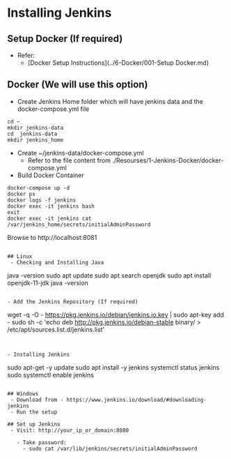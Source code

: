# Installing Jenkins
## Setup Docker (If required)
- Refer:
  - [Docker Setup Instructions](../6-Docker/001-Setup Docker.md)
## Docker (We will use this option)
- Create Jenkins Home folder which will have jenkins data and the docker-compose.yml file
```
cd ~
mkdir jenkins-data
cd  jenkins-data
mkdir jenkins_home
```
- Create ~/jenkins-data/docker-compose.yml
  - Refer to the file content from ./Resourses/1-Jenkins-Docker/docker-compose.yml
- Build Docker Container
```
docker-compose up -d
docker ps
docker logs -f jenkins
docker exec -it jenkins bash
exit
docker exec -it jenkins cat /var/jenkins_home/secrets/initialAdminPassword
```

Browse to http://localhost:8081
```

## Linux
 - Checking and Installing Java
```
java -version
sudo apt update
sudo apt search openjdk
sudo apt install openjdk-11-jdk
java -version
```

- Add the Jenkins Repository (If required)
```
wget -q -O - https://pkg.jenkins.io/debian/jenkins.io.key | sudo apt-key add -
sudo sh -c 'echo deb http://pkg.jenkins.io/debian-stable binary/ > /etc/apt/sources.list.d/jenkins.list'
```


- Installing Jenkins
```
sudo apt-get -y update
sudo apt install -y jenkins
systemctl status jenkins
sudo systemctl enable jenkins
```

## Windows
 - Download from - https://www.jenkins.io/download/#downloading-jenkins
 - Run the setup

## Set up Jenkins
 - Visit: http://your_ip_or_domain:8080

   - Take password:
     - sudo cat /var/lib/jenkins/secrets/initialAdminPassword
